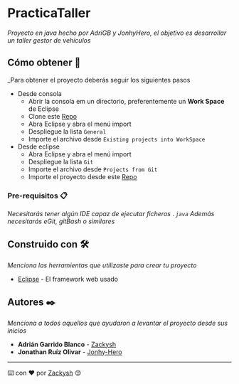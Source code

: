 # PracticaTaller

_Proyecto en java hecho por AdriGB y JonhyHero, el objetivo es desarrollar un taller
gestor de vehículos_

## Cómo obtener 🚀

_Para obtener el proyecto deberás seguir los siguientes pasos
* Desde consola
  * Abrir la consola em un directorio, preferentemente un **Work Space** de Eclipse
  * Clone este [Repo](https://github.com/Jony-Hero/PracticaTaller.git)
  * Abra Eclipse y abra el menú import
  * Despliegue la lista `General`
  * Importe el archivo desde `Existing projects into WorkSpace`
* Desde eclipse
  * Abra Eclipse y abra el menú import
  * Despliegue la lista `Git`
  * Importe el archivo desde `Projects from Git`
  * Importe el proyecto desde este [Repo](https://github.com/Jony-Hero/PracticaTaller.git)

### Pre-requisitos 📋

_Necesitarás tener algún IDE capaz de ejecutar ficheros `.java`
Además necesitarás eGit, gitBash o similares_

## Construido con 🛠️

_Menciona las herramientas que utilizaste para crear tu proyecto_

* [Eclipse](http://www.dropwizard.io/1.0.2/docs/) - El framework web usado

## Autores ✒️

_Menciona a todos aquellos que ayudaron a levantar el proyecto desde sus inicios_

* **Adrián Garrido Blanco** - [Zackysh](https://github.com/Zackysh)
* **Jonathan Ruíz Olivar** - [Jonhy-Hero](https://github.com/Jony-Hero)


---
⌨️ con ❤️ por [Zackysh](https://github.com/Zackysh) 😊
